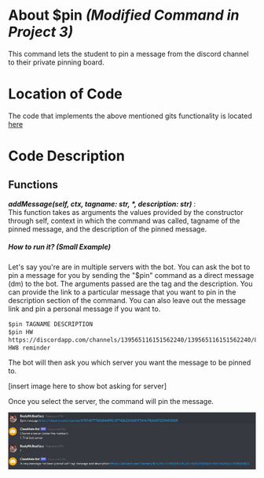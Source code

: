 # About $pin _(Modified Command in Project 3)_
This command lets the student to pin a message from the discord channel to their private pinning board.

# Location of Code
The code that implements the above mentioned gits functionality is located [here](https://github.com/lyonva/ClassMateBot/blob/main/cogs/pinning.py)

# Code Description
## Functions
<em><b> addMessage(self, ctx, tagname: str, *, description: str)</b> </em>: <br>
This function takes as arguments the values provided by the constructor through self, context in which the command was called, tagname of the pinned message, and the description of the pinned message.

##### How to run it? (Small Example)
Let's say you're are in multiple servers with the bot. You can ask the bot to pin a message for you by sending the "$pin" command as a direct message (dm) to the bot. The arguments passed are the tag and the description. You can provide the link to a particular message that you want to pin in the description section of the command. You can also leave out the message link and pin a personal message if you want to.
```
$pin TAGNAME DESCRIPTION
$pin HW https://discordapp.com/channels/139565116151562240/139565116151562240/890813190433292298 HW8 reminder
```

The bot will then ask you which server you want the message to be pinned to.

[insert image here to show bot asking for server]

Once you select the server, the command will pin the message.

![](https://github.com/lyonva/ClassMateBot/blob/main/data/media/pin.JPG)
